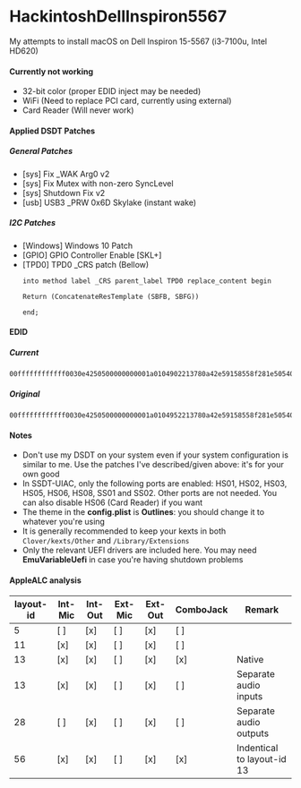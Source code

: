# HackintoshDellInspiron5567
My attempts to install macOS on Dell Inspiron 15-5567 (i3-7100u, Intel HD620)

#### Currently not working
- 32-bit color (proper EDID inject may be needed)
- WiFi (Need to replace PCI card, currently using external)
- Card Reader (Will never work)

#### Applied DSDT Patches
##### General Patches
- [sys] Fix _WAK Arg0 v2
- [sys] Fix Mutex with non-zero SyncLevel
- [sys] Shutdown Fix v2
- [usb] USB3 _PRW 0x6D Skylake (instant wake)
##### I2C Patches
- [Windows] Windows 10 Patch
- [GPIO] GPIO Controller Enable [SKL+]
- [TPD0] TPD0 _CRS patch (Bellow)
  ```
  into method label _CRS parent_label TPD0 replace_content begin
  
  Return (ConcatenateResTemplate (SBFB, SBFG))
  
  end;
  ```

#### EDID
##### Current
```
00ffffffffffff0030e4250500000000001a0104902213780a42e59158558f281e505400000001010101010101010101010101010101d01d56f4500016303020350058c21000001ad91756f4500016303020350058c21000001a000000fe004839374831803135365748550a0000000000004131940010000009010a20200092
```
##### Original
```
00ffffffffffff0030e4250500000000001a0104952213780a42e59158558f281e505400000001010101010101010101010101010101d01d56f4500016303020350058c21000001ad91756f4500016303020350058c21000001a000000fe004839374831803135365748550a0000000000004131940010000009010a2020008d
```

#### Notes
- Don't use my DSDT on your system even if your system configuration is similar to me. Use the patches I've described/given above: it's for your own good
- In SSDT-UIAC, only the following ports are enabled: HS01, HS02, HS03, HS05, HS06, HS08, SS01 and SS02. Other ports are not needed. You can also disable HS06 (Card Reader) if you want
- The theme in the **config.plist** is **Outlines**: you should change it to whatever you're using
- It is generally recommended to keep your kexts in both `Clover/kexts/Other` and `/Library/Extensions`
- Only the relevant UEFI drivers are included here. You may need **EmuVariableUefi** in case you're having shutdown problems


#### AppleALC analysis

| layout-id | Int-Mic | Int-Out | Ext-Mic | Ext-Out | ComboJack | Remark
| --- | --- | --- | --- | --- | --- | ---
| 5 | [ ] | [x] | [ ] | [x] | [ ] |
| 11 | [x] | [x] | [ ] | [x] | [ ] |
| 13 | [x] | [x] | [ ] | [x] | [x] | Native
| 13 | [x] | [x] | [ ] | [x] | [ ] | Separate audio inputs
| 28 | [ ] | [x] | [ ] | [x] | [ ] | Separate audio outputs 
| 56 | [x] | [x] | [ ] | [x] | [x] | Indentical to layout-id 13
